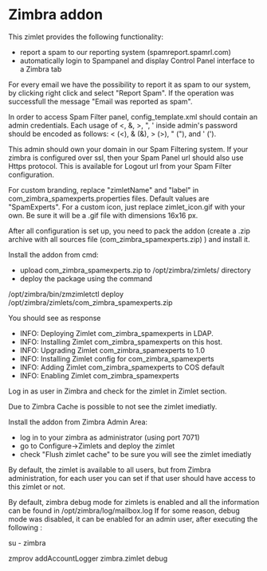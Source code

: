 
	
# Zimbra addon 
 
This zimlet provides the following functionality: 
- report a spam to our reporting system (spamreport.spamrl.com) 
- automatically login to Spampanel and display Control Panel interface to a Zimbra tab 
 
For every email we have the possibility to report it as spam to our system, by clicking right click and select "Report Spam". 
If the operation was successfull the message "Email was reported as spam".  
 
In order to access Spam Filter panel, config_template.xml should contain an admin credentials. Each usage of <, &, >, ", ' inside admin's password should be encoded as follows:
&lt; (<), &amp; (&), &gt; (>), &quot; ("), and &apos; (').
 
This admin should own your domain in our Spam Filtering system.
If your zimbra is configured over ssl, then your Spam Panel url should also use Https protocol. This is available for Logout url from your Spam Filter configuration.

For custom branding, replace "zimletName" and "label" in com_zimbra_spamexperts.properties files. Default values are "SpamExperts".
For a custom icon, just replace zimlet_icon.gif with your own. Be sure it will be a .gif file with dimensions 16x16 px.

After all configuration is set up, you need to pack the addon (create a .zip archive with all sources file (com_zimbra_spamexperts.zip) ) and install it.

Install the addon from cmd:
- upload com_zimbra_spamexperts.zip to /opt/zimbra/zimlets/ directory 
- deploy the package using the command 
 
/opt/zimbra/bin/zmzimletctl deploy /opt/zimbra/zimlets/com_zimbra_spamexperts.zip 
 
You should see as response 
 
- INFO: Deploying Zimlet com_zimbra_spamexperts in LDAP. 
- INFO: Installing Zimlet com_zimbra_spamexperts on this host. 
- INFO: Upgrading Zimlet com_zimbra_spamexperts to 1.0 
- INFO: Installing Zimlet config for com_zimbra_spamexperts 
- INFO: Adding Zimlet com_zimbra_spamexperts to COS default 
- INFO: Enabling Zimlet com_zimbra_spamexperts 
 
Log in as user in Zimbra and check for the zimlet in Zimlet section. 
 
Due to Zimbra Cache is possible to not see the zimlet imediatly. 
 
Install the addon from Zimbra Admin Area:
- log in to your zimbra as administrator (using port 7071)
- go to Configure->Zimlets and deploy the zimlet
- check "Flush zimlet cache" to be sure you will see the zimlet imediatly

By default, the zimlet is available to all users, but from Zimbra administration, for each user you can set if 
that user should have access to this zimlet or not.

By default, zimbra debug mode for zimlets is enabled and all the information can be found in /opt/zimbra/log/mailbox.log
If for some reason, debug mode was disabled, it can be enabled for an admin user, after executing the following :

su - zimbra

zmprov addAccountLogger <your admin user email address> zimbra.zimlet debug